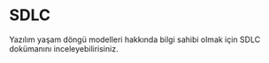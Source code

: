 # SDLC
Yazılım yaşam döngü modelleri hakkında bilgi sahibi olmak için SDLC dokümanını inceleyebilirisiniz.

